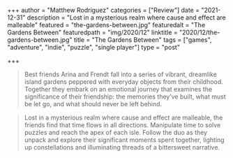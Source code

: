 +++
author = "Matthew Rodriguez"
categories = ["Review"]
date = "2021-12-31"
description = "Lost in a mysterious realm where cause and effect are malleable"
featured = "the-gardens-between.jpg"
featuredalt = "The Gardens Between"
featuredpath = "img/2020/12"
linktitle = "2020/12/the-gardens-between.jpg"
title = "The Gardens Between"
tags = ["games", "adventure", "indie", "puzzle", "single player"]
type = "post"

+++

> Best friends Arina and Frendt fall into a series of vibrant, dreamlike island gardens peppered with everyday objects from their childhood. Together they embark on an emotional journey that examines the significance of their friendship: the memories they’ve built, what must be let go, and what should never be left behind.

> Lost in a mysterious realm where cause and effect are malleable, the friends find that time flows in all directions. Manipulate time to solve puzzles and reach the apex of each isle. Follow the duo as they unpack and explore their significant moments spent together, lighting up constellations and illuminating threads of a bittersweet narrative.